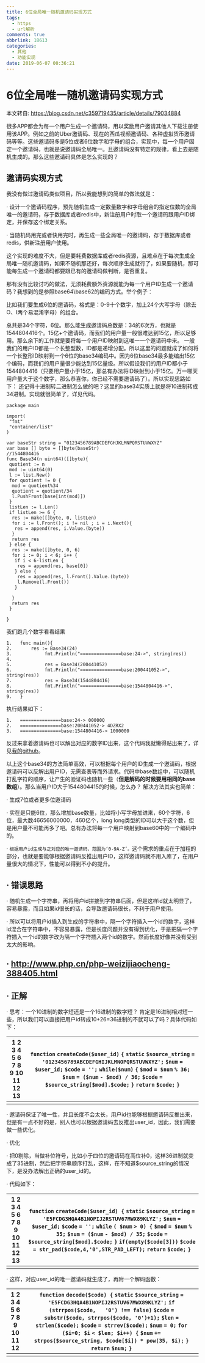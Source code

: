 ```yaml
---
title: 6位全局唯一随机邀请码实现方式
tags:
  - https
  - url解析
comments: true
abbrlink: 18613
categories:
  - 其他
  - 功能实现
date: 2019-06-07 00:36:21
---
```


# 6位全局唯一随机邀请码实现方式

本文转自: <https://blog.csdn.net/c359719435/article/details/79034884>

很多APP都会为每一个用户生成一个邀请码，用以奖励用户邀请其他人下载注册使用该APP。例如之前的Uber邀请码、现在的西瓜视频邀请码、各种虚拟货币邀请码等等。这些邀请码多是5位或者6位数字和字母的组合，实现中，每一个用户固定一个邀请码，也就是说邀请码全局唯一。且邀请码没有特定的规律，看上去是随机生成的。那么这些邀请码具体是怎么实现的？

## 邀请码实现方式

我没有做过邀请码类似项目，所以我能想到的简单的做法就是：

·         设计一个邀请码程序，预先随机生成一定数量数字和字母组合的指定位数的全局唯一的邀请码，存于数据库或者redis中，新注册用户时取一个邀请码跟用户ID绑定，并保存这个绑定关系。

·         当随机码用完或者快用完时，再生成一些全局唯一的邀请码，存于数据库或者redis，供新注册用户使用。

这个实现的难度不大，但是要耗费数据库或者redis资源，且难点在于每次生成全局唯一随机邀请码，如果不随机那还好，每次顺序生成就行了，如果要随机，那可能每生成一个邀请码都要跟已有的邀请码做判断，是否重复。

那有没有比较讨巧的做法，无须耗费额外资源就能为每一个用户ID生成一个邀请码？我想到的是参照base64\base62的编码方式。举个例子：

比如我们要生成6位的邀请码，格式是：0-9十个数字，加上24个大写字母（除去O、I两个易混淆字母）的组合。

总共是34个字符，6位。那么能生成邀请码总数是：34的6次方，也就是1544804416个。15亿+个邀请码，而我们的用户量一般很难达到15亿，所以足够用。那么余下的工作就是要将每一个用户ID映射到这唯一一个邀请码中来。
 一般我们的用户ID都是一个长整型数，ID都是递增分配。所以这里的问题就成了如何将一个长整形ID映射到一个6位的base34编码中。因为6位base34最多能编出15亿个编码，而我们的用户量很少能达到15亿量级。所以假设我们的用户ID都小于1544804416（只要用户量小于15亿，那总有办法将ID映射到小于15亿。万一哪天用户量大于这个数字，那么恭喜你，你已经不需要邀请码了）。所以实现思路如下：
 还记得十进制转二进制怎么做的吧？这里的base34实质上就是将10进制转成34进制。实现就很简单了，详见代码。

```
package main
 
import(
 "fmt"
 "container/list"
)
 
var baseStr string = "0123456789ABCDEFGHJKLMNPQRSTUVWXYZ"
var base [] byte = []byte(baseStr)
//1544804416
func Base34(n uint64)([]byte){
 quotient := n
 mod := uint64(0)
 l := list.New()
 for quotient != 0 {
  mod = quotient%34
  quotient = quotient/34
  l.PushFront(base[int(mod)])
 }
 listLen := l.Len()
 if listLen >= 6 {
  res := make([]byte, 0, listLen)
  for i := l.Front(); i != nil ; i = i.Next(){
   res = append(res, i.Value.(byte))
  }
  return res
 } else {
  res := make([]byte, 0, 6)
  for i := 0; i < 6; i++ {
   if i < 6-listLen {
    res = append(res, base[0])
   } else {
    res = append(res, l.Front().Value.(byte))
    l.Remove(l.Front())
   }
 
  }
  return res
 }
 
}
```

我们跑几个数字看看结果

```
1.   func main(){
2.       res := Base34(24)
3.            fmt.Println("===============base:24->", string(res))
4.    
5.            res = Base34(200441052)
6.            fmt.Println("===============base:200441052->", string(res))
7.            res = Base34(1544804416)
8.            fmt.Println("===============base:1544804416->", string(res))
9.   }
```

执行结果如下：

```
1.   ===============base:24-> 00000Q
2.   ===============base:200441052-> 4DZRX2
3.   ===============base:1544804416-> 1000000
```

反过来拿着邀请码也可以解出对应的数字ID出来，这个代码我就懒得贴出来了，详见[我的github](https://github.com/WinterChen/go_project/tree/master/base34)。

以上这个base34的方法简单高效，可以根据每个用户的ID生成一个邀请码，根据邀请码可以反解出用户ID，无需查表等而外请求。代码中base数组中，可以随机打乱字符的顺序，让产生的验证码也随机一些（**但是解码的时候要用相同的****base****数组**）。那么当用户ID大于1544804415的时候，怎么办？
 解决方法其实也简单：

·         生成7位或者更多位邀请码

·         实在是只能6位，那么增加base数量，比如将小写字母加进来，60个字符，6位，最大数46656000000，460亿个，long long类型的ID可以大于这个数，但是用户量不可能再多了吧。总有办法将每一个用户映射到base60中的一个编码中的。

·         `根据用户id生成与之对应的唯一邀请码，范围为‘0-9A-Z’。`这个需求的重点在于加粗的部分，也就是要能够根据邀请码反推出用户ID，这样邀请码就不用入库了，在用户量很大的情况下，性能可以得到不小的提升。

## ·         错误思路

·         随机生成一个字符串，再将用户id拼接到字符串后面，但是这样id就太明显了，容易暴露，而且如果id很长的话，会导致邀请码很长，不利于用户使用。

·         所以可以将用户id插入到生成的字符串中，隔一个字符插入一个id的数字，这样id混合在字符串中，不容易暴露，但是长度问题并没有得到优化，于是把隔一个字符插入一个id的数字改为隔一个字符插入两个id的数字。然而长度好像并没有受到太大的影响。

## ·         <http://www.php.cn/php-weizijiaocheng-388405.html>

## ·         正解

·         思考：一个10进制的数字短还是一个16进制的数字短？
 肯定是16进制相对短一些，所以我们可以直接把用户id转成10+26=36进制的不就可以了吗？具体代码如下：

| 1   2   3   4   5   6   7   8   9   10   11   12   13 | `function` `createCode($user_id)`   `{`   `static` `$source_string` `=   '0123456789ABCDEFGHIJKLMNOPQRSTUVWXYZ';`   `$num` `= $user_id;`   `$code` `= '';`   `while($num)`   `{`   `$mod` `= $num` `% 36;`   `$num` `= ($num` `- $mod) / 36;`   `$code` `= $source_string[$mod].$code;`   `}`   `return` `$code;`   `}` |
| ----------------------------------------------------- | ------------------------------------------------------------ |
|                                                       |                                                              |

·         邀请码保证了唯一性，并且长度不会太长，用户id也能够根据邀请码反推出来，但是有一点不好的是，别人也可以根据邀请码去反推出user_id，因此，我们需要做一些优化。

·         优化

·         把0剔除，当做补位符号，比如小于四位的邀请码在高位补0，这样36进制就变成了35进制，然后把字符串顺序打乱，这样，在不知道$source_string的情况下，是没办法解出正确的user_id的。

·         代码如下：

| 1   2   3   4   5   6   7   8   9   10   11   12   13 | `function` `createCode($user_id) {`   `static` `$source_string` `=   'E5FCDG3HQA4B1NOPIJ2RSTUV67MWX89KLYZ';`   `$num` `= $user_id;`   `$code` `= '';`   `while` `( $num` `> 0) {`   `$mod` `= $num` `% 35;`   `$num` `= ($num` `- $mod) / 35;`   `$code` `= $source_string[$mod].$code;`   `}`   `if(empty($code[3]))`   `$code` `= str_pad($code,4,'0',STR_PAD_LEFT);`   `return` `$code;`   `}` |
| ----------------------------------------------------- | ------------------------------------------------------------ |
|                                                       |                                                              |

·         这样，对应user_id的唯一邀请码就生成了，再附一个解码函数：

| 1   2   3   4   5   6   7   8   9   10   11   12 | `function` `decode($code) {`   `static` `$source_string` `=   'E5FCDG3HQA4B1NOPIJ2RSTUV67MWX89KLYZ';`   `if` `(strrpos($code,   '0') !== false)`   `$code` `= substr($code, strrpos($code, '0')+1);`   `$len` `= strlen($code);`   `$code` `= strrev($code);`   `$num` `= 0;`   `for` `($i=0; $i` `< $len; $i++) {`   `$num` `+= strpos($source_string, $code[$i]) * pow(35, $i);`   `}`   `return` `$num;`   `}` |
| ------------------------------------------------ | ------------------------------------------------------------ |
|                                                  |                                                              |
